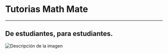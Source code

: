 # Tutorias Math Mate

---

## De estudiantes, para estudiantes.

![Descripción de la imagen](logo.png)

